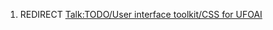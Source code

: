1.  REDIRECT [Talk:TODO/User interface toolkit/CSS for
    UFOAI](Talk:TODO/User_interface_toolkit/CSS_for_UFOAI "wikilink")